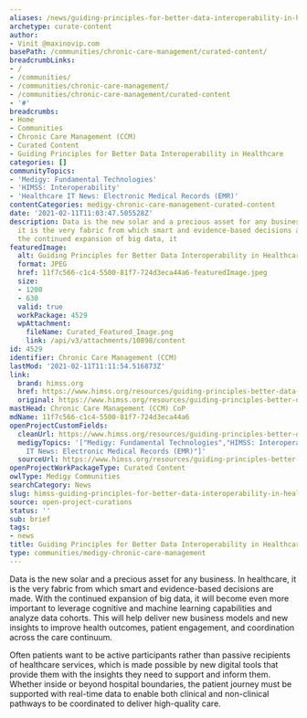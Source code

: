 ```yaml
---
aliases: /news/guiding-principles-for-better-data-interoperability-in-healthcare
archetype: curate-content
author:
- Vinit @maxinovip.com
basePath: /communities/chronic-care-management/curated-content/
breadcrumbLinks:
- /
- /communities/
- /communities/chronic-care-management/
- /communities/chronic-care-management/curated-content
- '#'
breadcrumbs:
- Home
- Communities
- Chronic Care Management (CCM)
- Curated Content
- Guiding Principles for Better Data Interoperability in Healthcare
categories: []
communityTopics:
- 'Medigy: Fundamental Technologies'
- 'HIMSS: Interoperability'
- 'Healthcare IT News: Electronic Medical Records (EMR)'
contentCategories: medigy-chronic-care-management-curated-content
date: '2021-02-11T11:03:47.505528Z'
description: Data is the new solar and a precious asset for any business. In healthcare,
  it is the very fabric from which smart and evidence-based decisions are made. With
  the continued expansion of big data, it
featuredImage:
  alt: Guiding Principles for Better Data Interoperability in Healthcare
  format: JPEG
  href: 11f7c566-c1c4-5500-81f7-724d3eca44a6-featuredImage.jpeg
  size:
  - 1200
  - 630
  valid: true
  workPackage: 4529
  wpAttachment:
    fileName: Curated_Featured_Image.png
    link: /api/v3/attachments/10898/content
id: 4529
identifier: Chronic Care Management (CCM)
lastMod: '2021-02-11T11:11:54.516873Z'
link:
  brand: himss.org
  href: https://www.himss.org/resources/guiding-principles-better-data-interoperability-healthcare
  original: https://www.himss.org/resources/guiding-principles-better-data-interoperability-healthcare
mastHead: Chronic Care Management (CCM) CoP
mdName: 11f7c566-c1c4-5500-81f7-724d3eca44a6
openProjectCustomFields:
  cleanUrl: https://www.himss.org/resources/guiding-principles-better-data-interoperability-healthcare
  medigyTopics: '["Medigy: Fundamental Technologies","HIMSS: Interoperability","Healthcare
    IT News: Electronic Medical Records (EMR)"]'
  sourceUrl: https://www.himss.org/resources/guiding-principles-better-data-interoperability-healthcare
openProjectWorkPackageType: Curated Content
owlType: Medigy Communities
searchCategory: News
slug: himss-guiding-principles-for-better-data-interoperability-in-healthcare
source: open-project-curations
status: ''
sub: brief
tags:
- news
title: Guiding Principles for Better Data Interoperability in Healthcare
type: communities/medigy-chronic-care-management
---
```


<p>Data is the new solar and a precious asset for any business. In healthcare, it is the very fabric from which smart and evidence-based decisions are made. With the continued expansion of big data, it will become even more important to leverage cognitive and machine learning capabilities and analyze data cohorts. This will help deliver new business models and new insights to improve health outcomes, patient engagement, and coordination across the care continuum.</p><p>Often patients want to be active participants rather than passive recipients of healthcare services, which is made possible by new digital tools that provide them with the insights they need to support and inform them. Whether inside or beyond hospital boundaries, the patient journey must be supported with real-time data to enable both clinical and non-clinical pathways to be coordinated to deliver high-quality care.&nbsp;</p>